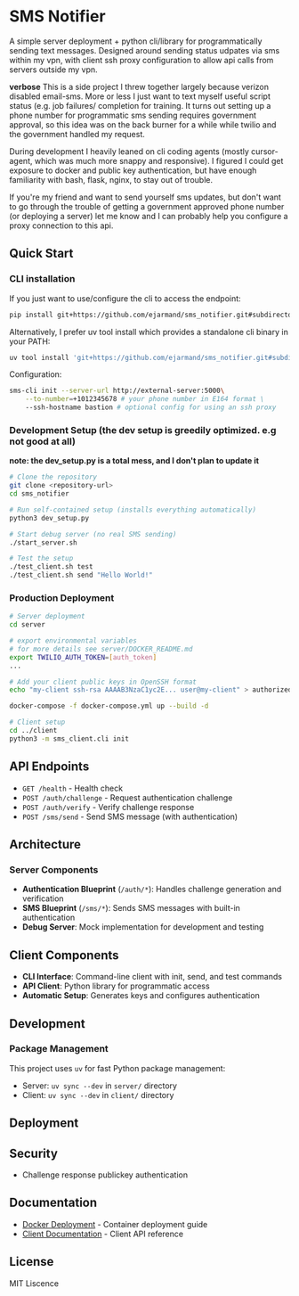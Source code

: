 # SMS Notifier

A simple server deployment + python cli/library for programmatically sending
text messages. Designed around sending status udpates via sms within my vpn, with 
client ssh proxy configuration to allow api calls from servers outside my vpn.

**verbose**
This is a side project I threw together largely because verizon disabled email-sms.
More or less I just want to text myself useful script status (e.g. job failures/
completion for training. It turns out setting up a phone number for programmatic
sms sending requires government approval, so this idea was on the back burner for 
a while while twilio and the government handled my request.

During development I heavily leaned on cli coding agents (mostly cursor-agent, 
which was much more snappy and responsive). I figured I could get exposure to
docker and public key authentication, but have enough familiarity with bash, flask,
nginx, to stay out of trouble.

If you're my friend and want to send yourself sms updates, but don't want to 
go through the trouble of getting a government approved phone number 
(or deploying a server) let me know and I can probably help you configure 
a proxy connection to this api.

## Quick Start

### CLI installation

If you just want to use/configure the cli to access the endpoint:

```bash
pip install git+https://github.com/ejarmand/sms_notifier.git#subdirectory=client
```

Alternatively, I prefer uv tool install which provides
a standalone cli binary in your PATH:

```bash
uv tool install 'git+https://github.com/ejarmand/sms_notifier.git#subdirectory=client'
```

Configuration:

```bash
sms-cli init --server-url http://external-server:5000\
    --to-number=+1012345678 # your phone number in E164 format \
    --ssh-hostname bastion # optional config for using an ssh proxy

```

### Development Setup (the dev setup is greedily optimized. e.g not good at all)

**note: the dev_setup.py is a total mess, and I don't plan to update it**

```bash
# Clone the repository
git clone <repository-url>
cd sms_notifier

# Run self-contained setup (installs everything automatically)
python3 dev_setup.py

# Start debug server (no real SMS sending)
./start_server.sh

# Test the setup
./test_client.sh test
./test_client.sh send "Hello World!"
```

### Production Deployment

```bash
# Server deployment
cd server

# export environmental variables
# for more details see server/DOCKER_README.md
export TWILIO_AUTH_TOKEN=[auth_token]
...

# Add your client public keys in OpenSSH format
echo "my-client ssh-rsa AAAAB3NzaC1yc2E... user@my-client" > authorized_keys

docker-compose -f docker-compose.yml up --build -d

# Client setup
cd ../client
python3 -m sms_client.cli init
```
## API Endpoints

- `GET /health` - Health check
- `POST /auth/challenge` - Request authentication challenge
- `POST /auth/verify` - Verify challenge response
- `POST /sms/send` - Send SMS message (with authentication)

## Architecture

### Server Components

- **Authentication Blueprint** (`/auth/*`): Handles challenge generation and verification
- **SMS Blueprint** (`/sms/*`): Sends SMS messages with built-in authentication
- **Debug Server**: Mock implementation for development and testing

## Client Components

- **CLI Interface**: Command-line client with init, send, and test commands
- **API Client**: Python library for programmatic access
- **Automatic Setup**: Generates keys and configures authentication

## Development

### Package Management

This project uses `uv` for fast Python package management:
- Server: `uv sync --dev` in `server/` directory
- Client: `uv sync --dev` in `client/` directory

## Deployment

## Security
- Challenge response publickey authentication

## Documentation

- [Docker Deployment](server/DOCKER_README.md) - Container deployment guide
- [Client Documentation](server/README.md) - Client API reference

## License

MIT Liscence
